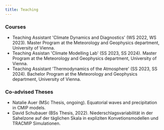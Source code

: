 ```yaml
---
title: Teaching
---
```


### Courses
* Teaching Assistant 'Climate Dynamics and Diagnostics' (WS 2022, WS 2023). Master Program at the Meteorology and Geophysics department, University of Vienna.
* Teaching Assistan 'Climate Modelling Lab' (SS 2023, SS 2024). Master Program at the Meteorology and Geophysics department, University of Vienna.
* Teaching Assistant 'Thermodynamics of the Atmosphere' (SS 2023, SS 2024). Bachelor Program at the Meteorology and Geophysics department, University of Vienna.
### Co-advised Theses
* Natalie Auer (MSc Thesis, ongoing). Equatorial waves and precipitation in CMIP models.
* David Schubauer (BSs Thesis, 2022). Niederschlagsvariabilität in der Sahelzone auf der täglichen Skala in expliziten Konvetionsmodellen und TRACMIP Simulationen.
